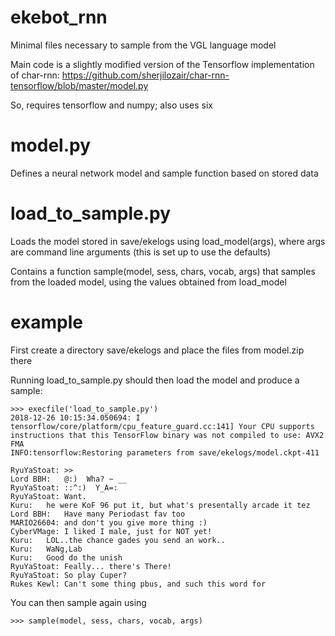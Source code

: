 # ekebot_rnn

Minimal files necessary to sample from the VGL language model

Main code is a slightly modified version of the Tensorflow implementation of char-rnn:
https://github.com/sherjilozair/char-rnn-tensorflow/blob/master/model.py

So, requires tensorflow and numpy; also uses six

# model.py
Defines a neural network model and sample function based on stored data

# load_to_sample.py
Loads the model stored in save/ekelogs using load_model(args), where args are command line arguments (this is set up to use the defaults)

Contains a function sample(model, sess, chars, vocab, args) that samples from the loaded model, using the values obtained from load_model

# example

First create a directory save/ekelogs and place the files from model.zip there

Running load_to_sample.py should then load the model and produce a sample:

```
>>> execfile('load_to_sample.py')
2018-12-26 10:15:34.050694: I tensorflow/core/platform/cpu_feature_guard.cc:141] Your CPU supports instructions that this TensorFlow binary was not compiled to use: AVX2 FMA
INFO:tensorflow:Restoring parameters from save/ekelogs/model.ckpt-411

RyuYaStoat:	>>
Lord BBH:	@:)  Wha? ~ __
RyuYaStoat:	::^:)  Y_A=:
RyuYaStoat:	Want.
Kuru:	he were KoF 96 put it, but what's presentally arcade it tez
Lord BBH:	Have many Periodast fav too
MARIO26604:	and don't you give more thing :)
CyberVMage:	I liked I male, just for NOT yet!
Kuru:	LOL..the chance gades you send an work..
Kuru:	WaNg,Lab
Kuru:	Good do the unish
RyuYaStoat:	Feally... there's There!
RyuYaStoat:	So play Cuper?
Rukes Kewl:	Can't some thing pbus, and such this word for 
```

You can then sample again using
```
>>> sample(model, sess, chars, vocab, args)
```


